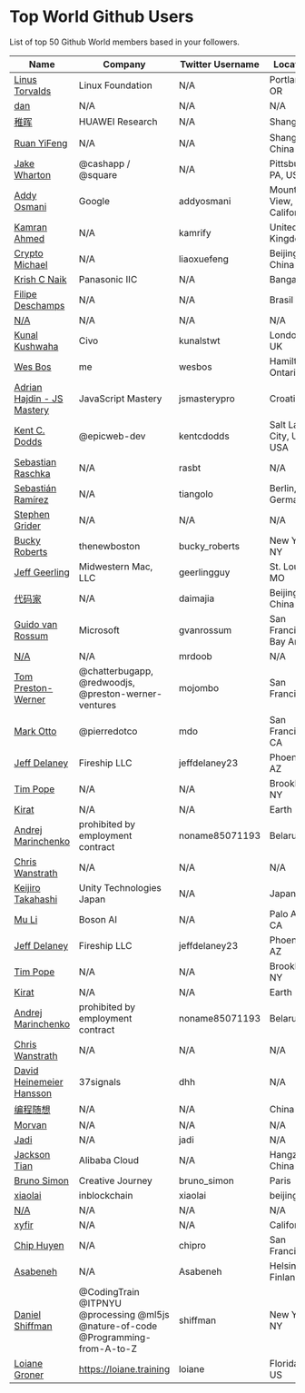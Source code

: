 # Top World Github Users

List of top 50 Github World members based in your followers.

<!-- START TOP USERS -->
| Name | Company | Twitter Username | Location | Repositories |
|------|---------|------------------|----------|--------------|
| [Linus Torvalds](https://github.com/torvalds) | Linux Foundation | N/A | Portland, OR | 9 |
| [dan](https://github.com/gaearon) | N/A | N/A | N/A | 284 |
| [稚晖](https://github.com/peng-zhihui) | HUAWEI Research | N/A | Shanghai | 59 |
| [Ruan YiFeng](https://github.com/ruanyf) | N/A | N/A | Shanghai, China | 73 |
| [Jake Wharton](https://github.com/JakeWharton) | @cashapp / @square | N/A | Pittsburgh, PA, USA | 150 |
| [Addy Osmani](https://github.com/addyosmani) | Google | addyosmani | Mountain View, California | 343 |
| [Kamran Ahmed](https://github.com/kamranahmedse) | N/A | kamrify | United Kingdom | 106 |
| [Crypto Michael](https://github.com/michaelliao) | N/A | liaoxuefeng | Beijing, China | 106 |
| [Krish C Naik](https://github.com/krishnaik06) | Panasonic IIC | N/A | Bangalore | 344 |
| [Filipe Deschamps](https://github.com/filipedeschamps) | N/A | N/A | Brasil | 21 |
| [N/A](https://github.com/CodeWithHarry) | N/A | N/A | N/A | 38 |
| [Kunal Kushwaha](https://github.com/kunal-kushwaha) | Civo | kunalstwt | London, UK | 47 |
| [Wes Bos](https://github.com/wesbos) | me | wesbos | Hamilton, Ontario | 410 |
| [Adrian Hajdin - JS Mastery](https://github.com/adrianhajdin) | JavaScript Mastery | jsmasterypro | Croatia | 145 |
| [Kent C. Dodds](https://github.com/kentcdodds) | @epicweb-dev  | kentcdodds | Salt Lake City, Utah, USA | 732 |
| [Sebastian Raschka](https://github.com/rasbt) | N/A | rasbt | N/A | 144 |
| [Sebastián Ramírez](https://github.com/tiangolo) | N/A | tiangolo | Berlin, Germany | 73 |
| [Stephen Grider](https://github.com/StephenGrider) | N/A | N/A | N/A | 122 |
| [Bucky Roberts](https://github.com/buckyroberts) | thenewboston | bucky_roberts | New York, NY | 45 |
| [Jeff Geerling](https://github.com/geerlingguy) | Midwestern Mac, LLC | geerlingguy | St. Louis, MO | 304 |
| [代码家](https://github.com/daimajia) | N/A | daimajia | Beijing, China | 91 |
| [Guido van Rossum](https://github.com/gvanrossum) | Microsoft | gvanrossum | San Francisco Bay Area | 26 |
| [N/A](https://github.com/mrdoob) | N/A | mrdoob | N/A | 42 |
| [Tom Preston-Werner](https://github.com/mojombo) | @chatterbugapp, @redwoodjs, @preston-werner-ventures  | mojombo | San Francisco | 66 |
| [Mark Otto](https://github.com/mdo) | @pierredotco  | mdo | San Francisco, CA | 32 |
| [Jeff Delaney](https://github.com/codediodeio) | Fireship LLC | jeffdelaney23 | Phoenix, AZ | 65 |
| [Tim Pope](https://github.com/tpope) | N/A | N/A | Brooklyn, NY | 85 |
| [Kirat](https://github.com/hkirat) | N/A | N/A | Earth | 141 |
| [Andrej Marinchenko](https://github.com/BEPb) | prohibited by employment contract | noname85071193 | Belarus | 43 |
| [Chris Wanstrath](https://github.com/defunkt) | N/A | N/A | N/A | 107 |
| [Keijiro Takahashi](https://github.com/keijiro) | Unity Technologies Japan | N/A | Japan | 879 |
| [Mu Li](https://github.com/mli) | Boson AI | N/A | Palo Alto, CA | 20 |
| [Jeff Delaney](https://github.com/codediodeio) | Fireship LLC | jeffdelaney23 | Phoenix, AZ | 65 |
| [Tim Pope](https://github.com/tpope) | N/A | N/A | Brooklyn, NY | 85 |
| [Kirat](https://github.com/hkirat) | N/A | N/A | Earth | 141 |
| [Andrej Marinchenko](https://github.com/BEPb) | prohibited by employment contract | noname85071193 | Belarus | 43 |
| [Chris Wanstrath](https://github.com/defunkt) | N/A | N/A | N/A | 107 |
| [David Heinemeier Hansson](https://github.com/dhh) | 37signals | dhh | N/A | 4 |
| [编程随想](https://github.com/programthink) | N/A | N/A | China | 5 |
| [Morvan](https://github.com/MorvanZhou) | N/A | N/A | N/A | 46 |
| [Jadi](https://github.com/jadijadi) | N/A | jadi | N/A | 98 |
| [Jackson Tian](https://github.com/JacksonTian) | Alibaba Cloud | N/A | Hangzhou, China | 271 |
| [Bruno Simon](https://github.com/brunosimon) | Creative Journey | bruno_simon | Paris | 80 |
| [xiaolai](https://github.com/xiaolai) | inblockchain | xiaolai | beijing | 62 |
| [N/A](https://github.com/lllyasviel) | N/A | N/A | N/A | 51 |
| [xyfir](https://github.com/MrXyfir) | N/A | N/A | California | 6 |
| [Chip Huyen](https://github.com/chiphuyen) | N/A | chipro | San Francisco | 30 |
| [Asabeneh](https://github.com/Asabeneh) | N/A | Asabeneh | Helsinki, Finland | 178 |
| [Daniel Shiffman](https://github.com/shiffman) | @CodingTrain @ITPNYU @processing  @ml5js @nature-of-code @Programming-from-A-to-Z  | shiffman | New York, NY | 171 |
| [Loiane Groner](https://github.com/loiane) | https://loiane.training | loiane | Florida, US | 221 |
<!-- END TOP USERS -->
